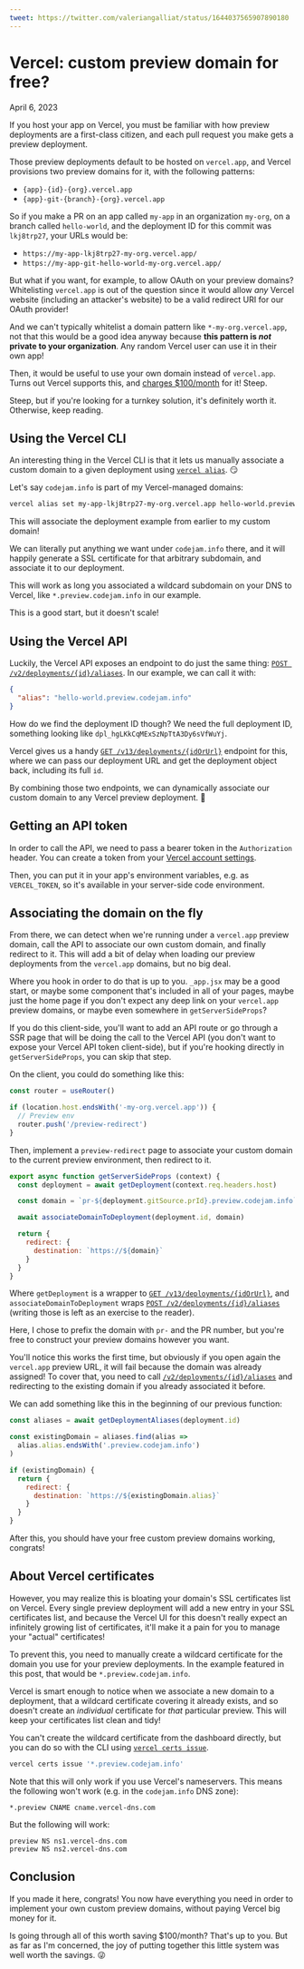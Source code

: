 ```yaml
---
tweet: https://twitter.com/valeriangalliat/status/1644037565907890180
---
```


# Vercel: custom preview domain for free?
April 6, 2023

If you host your app on Vercel, you must be familiar with how preview
deployments are a first-class citizen, and each pull request you make gets
a preview deployment.

Those preview deployments default to be hosted on `vercel.app`, and
Vercel provisions two preview domains for it, with the following
patterns:

* `{app}-{id}-{org}.vercel.app`
* `{app}-git-{branch}-{org}.vercel.app`

So if you make a PR on an app called `my-app` in an organization
`my-org`, on a branch called `hello-world`, and the deployment ID for
this commit was `lkj8trp27`, your URLs would be:

* `https://my-app-lkj8trp27-my-org.vercel.app/`
* `https://my-app-git-hello-world-my-org.vercel.app/`

But what if you want, for example, to allow OAuth on your preview
domains? Whitelisting `vercel.app` is out of the question since it would
allow _any_ Vercel website (including an attacker's website) to be a
valid redirect URI for our OAuth provider!

And we can't typically whitelist a domain pattern like `*-my-org.vercel.app`,
not that this would be a good idea anyway because **this pattern is
_not_ private to your organization**. Any random Vercel user can use
it in their own app!

Then, it would be useful to use your own domain instead of `vercel.app`.
Turns out Vercel supports this, and [charges $100/month](https://vercel.com/docs/concepts/deployments/generated-urls#preview-deployment-suffix)
for it! Steep.

Steep, but if you're looking for a turnkey solution, it's definitely
worth it. Otherwise, keep reading.

## Using the Vercel CLI

An interesting thing in the Vercel CLI is that it lets us manually
associate a custom domain to a given deployment using
[`vercel alias`](https://vercel.com/docs/cli/alias). 😏

Let's say `codejam.info` is part of my Vercel-managed domains:

```sh
vercel alias set my-app-lkj8trp27-my-org.vercel.app hello-world.preview.codejam.info
```

This will associate the deployment example from earlier to my custom
domain!

We can literally put anything we want under `codejam.info` there, and it
will happily generate a SSL certificate for that arbitrary subdomain,
and associate it to our deployment.

This will work as long you associated a wildcard subdomain on your DNS
to Vercel, like `*.preview.codejam.info` in our example.

This is a good start, but it doesn't scale!

## Using the Vercel API

Luckily, the Vercel API exposes an endpoint to do just the same thing:
[`POST /v2/deployments/{id}/aliases`](https://vercel.com/docs/rest-api/endpoints#assign-an-alias).
In our example, we can call it with:

```json
{
  "alias": "hello-world.preview.codejam.info"
}
```

How do we find the deployment ID though? We need the full deployment ID,
something looking like `dpl_hgLKkCqMExSzNpTtA3Dy6sVfWuYj`.

Vercel gives us a handy [`GET /v13/deployments/{idOrUrl}`](https://vercel.com/docs/rest-api/endpoints#get-a-deployment-by-id-or-url)
endpoint for this, where we can pass our deployment URL and get the
deployment object back, including its full `id`.

By combining those two endpoints, we can dynamically associate our
custom domain to any Vercel preview deployment. 🙏

## Getting an API token

In order to call the API, we need to pass a bearer token in the
`Authorization` header. You can create a token from your
[Vercel account settings](https://vercel.com/account/tokens).

Then, you can put it in your app's environment variables, e.g. as
`VERCEL_TOKEN`, so it's available in your server-side code environment.

## Associating the domain on the fly

From there, we can detect when we're running under a `vercel.app`
preview domain, call the API to associate our own custom domain, and
finally redirect to it. This will add a bit of delay when loading our
preview deployments from the `vercel.app` domains, but no big deal.

Where you hook in order to do that is up to you. `_app.jsx` may be a
good start, or maybe some component that's included in all of your
pages, maybe just the home page if you don't expect any deep link on
your `vercel.app` preview domains, or maybe even somewhere in
`getServerSideProps`?

If you do this client-side, you'll want to add an API route or go
through a SSR page that will be doing the call to the Vercel API (you
don't want to expose your Vercel API token client-side), but if you're
hooking directly in `getServerSideProps`, you can skip that step.

On the client, you could do something like this:

```js
const router = useRouter()

if (location.host.endsWith('-my-org.vercel.app')) {
  // Preview env
  router.push('/preview-redirect')
}
```

Then, implement a `preview-redirect` page to associate your custom
domain to the current preview environment, then redirect to it.

```js
export async function getServerSideProps (context) {
  const deployment = await getDeployment(context.req.headers.host)

  const domain = `pr-${deployment.gitSource.prId}.preview.codejam.info`

  await associateDomainToDeployment(deployment.id, domain)

  return {
    redirect: {
      destination: `https://${domain}`
    }
  }
}
```

Where `getDeployment` is a wrapper to [`GET /v13/deployments/{idOrUrl}`](https://vercel.com/docs/rest-api/endpoints#get-a-deployment-by-id-or-url),
and `associateDomainToDeployment` wraps [`POST /v2/deployments/{id}/aliases`](https://vercel.com/docs/rest-api/endpoints#assign-an-alias)
(writing those is left as an exercise to the reader).

Here, I chose to prefix the domain with `pr-` and the PR number, but
you're free to construct your preview domains however you want.

You'll notice this works the first time, but obviously if you open again
the `vercel.app` preview URL, it will fail because the domain was
already assigned! To cover that, you need to call [`/v2/deployments/{id}/aliases`](https://vercel.com/docs/rest-api/endpoints#list-deployment-aliases)
and redirecting to the existing domain if you already associated it
before.

We can add something like this in the beginning of our previous
function:

```js
const aliases = await getDeploymentAliases(deployment.id)

const existingDomain = aliases.find(alias =>
  alias.alias.endsWith('.preview.codejam.info')
)

if (existingDomain) {
  return {
    redirect: {
      destination: `https://${existingDomain.alias}`
    }
  }
}
```

After this, you should have your free custom preview domains working,
congrats!

## About Vercel certificates

However, you may realize this is bloating your domain's SSL certificates
list on Vercel. Every single preview deployment will add a new entry in
your SSL certificates list, and because the Vercel UI for this doesn't
really expect an infinitely growing list of certificates, it'll make it
a pain for you to manage your "actual" certificates!

To prevent this, you need to manually create a wildcard certificate for
the domain you use for your preview deployments. In the example featured
in this post, that would be `*.preview.codejam.info`.

Vercel is smart enough to notice when we associate a new domain to a
deployment, that a wildcard certificate covering it already exists, and
so doesn't create an _individual_ certificate for _that_ particular
preview. This will keep your certificates list clean and tidy!

You can't create the wildcard certificate from the dashboard directly,
but you can do so with the CLI using [`vercel certs issue`](https://vercel.com/docs/cli/certs#extended-usage).

```sh
vercel certs issue '*.preview.codejam.info'
```

Note that this will only work if you use Vercel's nameservers. This
means the following won't work (e.g. in the `codejam.info` DNS zone):

```
*.preview CNAME cname.vercel-dns.com
```

But the following will work:

```
preview NS ns1.vercel-dns.com
preview NS ns2.vercel-dns.com
```

## Conclusion

If you made it here, congrats! You now have everything you need in order
to implement your own custom preview domains, without paying Vercel big
money for it.

Is going through all of this worth saving $100/month? That's up to you.
But as far as I'm concerned, the joy of putting together this little
system was well worth the savings. 😜

